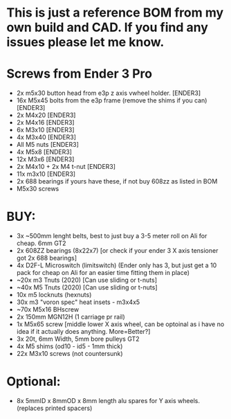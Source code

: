 # This is just a reference BOM from my own build and CAD. If you find any issues please let me know. 

# Screws from Ender 3 Pro

- 2x m5x30 button head from e3p z axis vwheel holder.  [ENDER3]
- 16x M5x45 bolts from the e3p frame (remove the shims if you can) [ENDER3]
- 2x M4x20  [ENDER3]
- 2x M4x16  [ENDER3]
- 6x M3x10  [ENDER3]
- 4x M3x40  [ENDER3]
- All M5 nuts [ENDER3]
- 4x M5x8 [ENDER3]
- 12x M3x6 [ENDER3]
- 2x M4x10 + 2x M4 t-nut [ENDER3]
- 11x m3x10  [ENDER3]
- 2x 688 bearings if yours have these, if not buy 608zz as listed in BOM
- M5x30 screws

# BUY:

- 3x ~500mm lenght belts, best to just buy a 3-5 meter roll on Ali for cheap. 6mm GT2 
- 2x 608ZZ bearings (8x22x7) [or check if your ender 3 X axis tensioner got 2x 688 bearings]
- 4x D2F-L Microswitch (limitswitch) (Ender only has 3, but just get a 10 pack for cheap on Ali for an easier time fitting them in place)
- ~20x m3 Tnuts (2020) [Can use sliding or t-nuts]
- ~40x M5 Tnuts (2020) [Can use sliding or t-nuts]
- 10x m5 locknuts (hexnuts)
- 30x m3 "voron spec" heat insets - m3x4x5
- ~70x M5x16 BHscrew
- 2x 150mm MGN12H (1 carriage pr rail)
- 1x M5x65 screw [middle lower X axis wheel, can be optoinal as i have no idea if it actually does anything. More=Better?]
- 3x 20t, 6mm Width, 5mm bore pulleys GT2
- 4x M5 shims (od10 - id5 - 1mm thick)
- 22x M3x10 screws (not countersunk)

# Optional:

- 8x 5mmID x 8mmOD x 8mm length alu spares for Y axis wheels. (replaces printed spacers)
